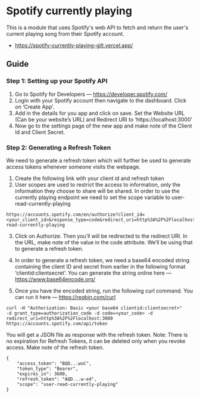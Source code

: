 # Spotify currently playing

This is a module that uses Spotify's web API to fetch and return the user's current playing song from their Spotify account.

- https://spotify-currently-playing-gilt.vercel.app/

## Guide

### Step 1: Setting up your Spotify API

1. Go to Spotify for Developers — https://developer.spotify.com/
2. Login with your Spotify account then navigate to the dashboard. Click on ‘Create App’.
3. Add in the details for you app and click on save. Set the Website URL (Can be your website’s URL) and Redirect URI to ‘https://localhost:3000’
4. Now go to the settings page of the new app and make note of the Client Id and Client Secret.

### Step 2: Generating a Refresh Token

We need to generate a refresh token which will further be used to generate access tokens whenever someone visits the webpage.

1. Create the following link with your client id and refresh token
2. User scopes are used to restrict the access to information, only the information they choose to share will be shared. In order to use the currently playing endpoint we need to set the scope variable to user-read-currently-playing

```
https://accounts.spotify.com/en/authorize?client_id=<your_client_id>&response_type=code&redirect_uri=http%3A%2F%2Flocalhost:3000&scope=user-read-currently-playing
```

3. Click on Authorize. Then you’ll will be redirected to the redirect URI. In the URL, make note of the value in the code attribute. We’ll be using that to generate a refresh token.

4. In order to generate a refresh token, we need a base64 encoded string containing the client ID and secret from earlier in the following format ‘clientid:clientsecret’. You can generate the string online here — https://www.base64encode.org/

5. Once you have the encoded string, run the following curl command. You can run it here — https://reqbin.com/curl

```
curl -H "Authorization: Basic <your base64 clientid:clientsecret>"
-d grant_type=authorization_code -d code=<your_code> -d redirect_uri=http%3A%2F%2Flocalhost:3000 https://accounts.spotify.com/api/token
```

You will get a JSON file as response with the refresh token. Note: There is no expiration for Refresh Tokens, it can be deleted only when you revoke access. Make note of the refresh token.

```
{
    "access_token": "BQD...woC",
    "token_type": "Bearer",
    "expires_in": 3600,
    "refresh_token": "AQD...w-e4",
    "scope": "user-read-currently-playing"
}
```
